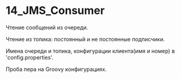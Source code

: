 14_JMS_Consumer
===============
Чтение сообщений из очереди.

Чтение из топика: постоянный и не постоянные подписчики.

Имена очереди и топика, конфигурации клиента(имя и номер) в 'config.properties'.

Проба пера на Groovy конфигурациях.
